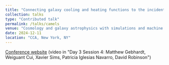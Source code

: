```yaml
---
title: "Connecting galaxy cooling and heating functions to the incident radiation field with machine learning"
collection: talks
type: "Contributed talk"
permalink: /talks/camels
venue: "Cosmology and galaxy astrophysics with simulations and machine learning 2024"
date: 2024-12-11
location: "CCA, New York, NY"
---
```

<a href = 'https://www.simonsfoundation.org/event/cosmology-and-galaxy-astrophysics-with-simulations-and-machine-learning-2024/'>Conference website</a> (video in "Day 3 Session 4: Matthew Gebhardt, Weiguant Cui, Xavier Sims, Patricia Iglesias Navarro, David Robinson")
